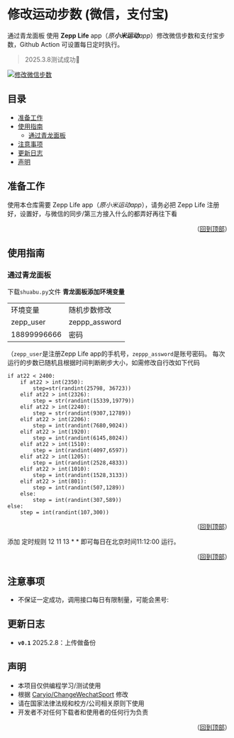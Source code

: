 # 修改运动步数 (微信，支付宝)
通过青龙面板 使用 **Zepp Life** app（*原**小米运动**app*）修改微信步数和支付宝步数，Github Action 可设置每日定时执行。
> 2025.3.8测试成功:ghost:

[![修改微信步数](https://github.com/Caryio/ZeppLifeChangeWechatSport/actions/workflows/RunFunction.yml/badge.svg?branch=main)](https://github.com/Caryio/ZeppLifeChangeWechatSport/actions/workflows/RunFunction.yml)
## 目录
* [准备工作](#准备工作)
* [使用指南](#使用指南)
  * [通过青龙面板](#通过青龙面板)
* [注意事项](#注意事项)
* [更新日志](#更新日志)
* [声明](#声明)

## 准备工作
使用本仓库需要 Zepp Life app（*原小米运动app*），请务必把 Zepp Life 注册好，设置好，与微信的同步/第三方接入什么的都弄好再往下看

<p align="right">（<a href="#修改微信运动步数">回到顶部</a>）</p>
  
## 使用指南
### 通过青龙面板
下载`shuabu.py`文件
**青龙面板添加环境变量**
   <table>
    <tr>
     <td colspan="1">环境变量</td>
     <td colspan="1">随机步数修改</td>
    </tr>
    <tr>
     <td>zepp_user</td>
     <td>zeppp_assword</td>
    </tr>
    <tr>
     <td>18899996666</td>
     <td>密码</td>
    </tr>
   </table>
   
   （`zepp_user`是注册Zepp Life app的手机号，`zeppp_assword`是账号密码。
   每次运行的步数已随机且根据时间判断刷步大小，如需修改自行改如下代码
```
if at22 < 2400:
    if at22 > int(2350):
        step=str(randint(25798, 36723))
    elif at22 > int(2326):
        step = str(randint(15339,19779))
    elif at22 > int(2240):
        step = str(randint(9307,12789))  
    elif at22 > int(2206):
        step = int(randint(7680,9024)) 
    elif at22 > int(1920):
        step = int(randint(6145,8024)) 
    elif at22 > int(1510):
        step = int(randint(4097,6597)) 
    elif at22 > int(1205):
        step = int(randint(2528,4833)) 
    elif at22 > int(1010):
        step = int(randint(1528,3133)) 
    elif at22 > int(801):
        step = int(randint(507,1289)) 
    else:
        step = int(randint(307,589))
else:
    step = int(randint(107,300))
```
   

<p align="right">（<a href="#修改微信运动步数">回到顶部</a>）</p>
  

添加 定时规则 12 11 13 * *
即可每日在北京时间11:12:00	运行。
  
<p align="right">（<a href="#修改微信运动步数">回到顶部</a>）</p>
  
## 注意事项
* 不保证一定成功，调用接口每日有限制量，可能会黑号:
  
## 更新日志
  - **`v0.1`** 2025.2.8：上传做备份

## 声明
- 本项目仅供编程学习/测试使用
- 根据 [Caryio/ChangeWechatSport](https://github.com/Caryio/ChangeWechatSport/tree/main) 修改
- 请在国家法律法规和校方/公司相关原则下使用
- 开发者不对任何下载者和使用者的任何行为负责

<p align="right">（<a href="#修改微信运动步数">回到顶部</a>）</p>
